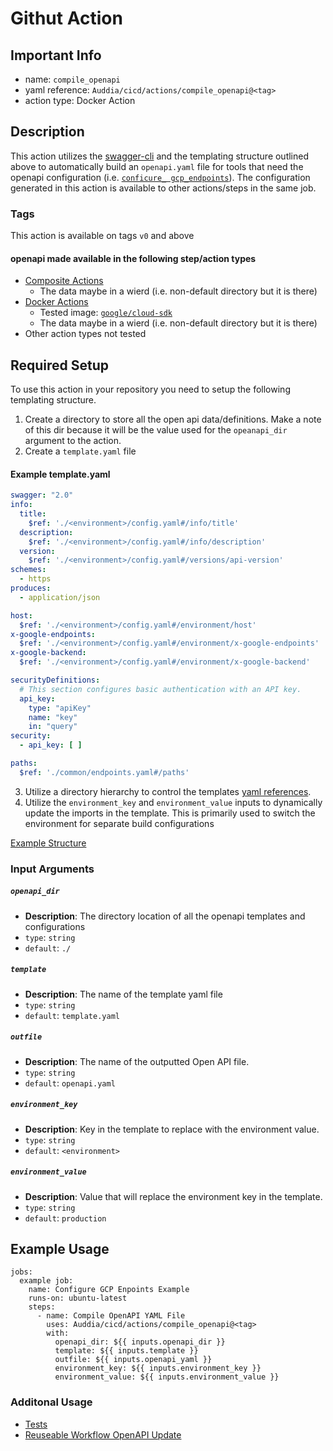 # Githut Action

## Important Info
* name: `compile_openapi`
* yaml reference: `Auddia/cicd/actions/compile_openapi@<tag>`
* action type: Docker Action


## Description
This action utilizes the [swagger-cli](https://github.com/APIDevTools/swagger-cli) and the templating structure outlined above to automatically build an `openapi.yaml` file for tools that
need the openapi configuration (i.e. [`conficure_ gcp_endpoints`](../configure_gcp_endpoints/README.md)). The configuration generated in this action is available to other actions/steps in the same job.

### Tags
This action is available on tags `v0` and above

#### openapi made available in the following step/action types
* [Composite Actions](https://docs.github.com/en/actions/creating-actions/creating-a-composite-action) 
  * The data maybe in a wierd (i.e. non-default directory but it is there) 
* [Docker Actions](https://docs.github.com/en/actions/creating-actions/creating-a-docker-container-action)
    * Tested image: [`google/cloud-sdk`](https://hub.docker.com/r/google/cloud-sdk/)
    * The data maybe in a wierd (i.e. non-default directory but it is there)
* Other action types not tested

## Required Setup
To use this action in your repository you need to setup the following templating structure.

1. Create a directory to store all the open api data/definitions. Make a note of this dir because it will be the value used for the `opeanapi_dir` argument to the action.
2. Create a `template.yaml` file 
#### Example template.yaml
```yaml
swagger: "2.0"
info:
  title:
    $ref: './<environment>/config.yaml#/info/title'
  description:
    $ref: './<environment>/config.yaml#/info/description'
  version:
    $ref: './<environment>/config.yaml#/versions/api-version'
schemes:
  - https
produces:
  - application/json

host:
  $ref: './<environment>/config.yaml#/environment/host'
x-google-endpoints:
  $ref: './<environment>/config.yaml#/environment/x-google-endpoints'
x-google-backend:
  $ref: './<environment>/config.yaml#/environment/x-google-backend'

securityDefinitions:
  # This section configures basic authentication with an API key.
  api_key:
    type: "apiKey"
    name: "key"
    in: "query"
security:
  - api_key: [ ]

paths:
  $ref: './common/endpoints.yaml#/paths'
```
3. Utilize a directory hierarchy to control the templates [yaml references](https://github.com/OAI/OpenAPI-Specification/blob/main/versions/2.0.md#reference-object). 
4. Utilize the `environment_key` and `environment_value` inputs to dynamically update the imports in the template. This is primarily used to switch the environment for separate build configurations

[Example Structure](https://github.com/Auddia/vodacast-functions/tree/staging/api/data/openapi)

### Input Arguments

##### `openapi_dir`
* **Description**: The directory location of all the openapi templates and configurations
* `type`: `string`
* `default`: `./`

##### `template`
* **Description**: The name of the template yaml file
* `type`: `string`
* `default`: `template.yaml`

##### `outfile`
* **Description**: The name of the outputted Open API file.
* `type`: `string`
* `default`: `openapi.yaml`

##### `environment_key`
* **Description**: Key in the template to replace with the environment value.
* `type`: `string`
* `default`: `<environment>`

##### `environment_value`
* **Description**: Value that will replace the environment key in the template.
* `type`: `string`
* `default`: `production`

## Example Usage

```
jobs:
  example job:
    name: Configure GCP Enpoints Example
    runs-on: ubuntu-latest
    steps:
      - name: Compile OpenAPI YAML File
        uses: Auddia/cicd/actions/compile_openapi@<tag>
        with:
          openapi_dir: ${{ inputs.openapi_dir }}
          template: ${{ inputs.template }}
          outfile: ${{ inputs.openapi_yaml }}
          environment_key: ${{ inputs.environment_key }}
          environment_value: ${{ inputs.environment_value }}
```

### Additonal Usage
* [Tests](../../.github/workflows/test.action.compile_openapi.yml)
* [Reuseable Workflow OpenAPI Update](../../.github/workflows/openapi_update.yml)